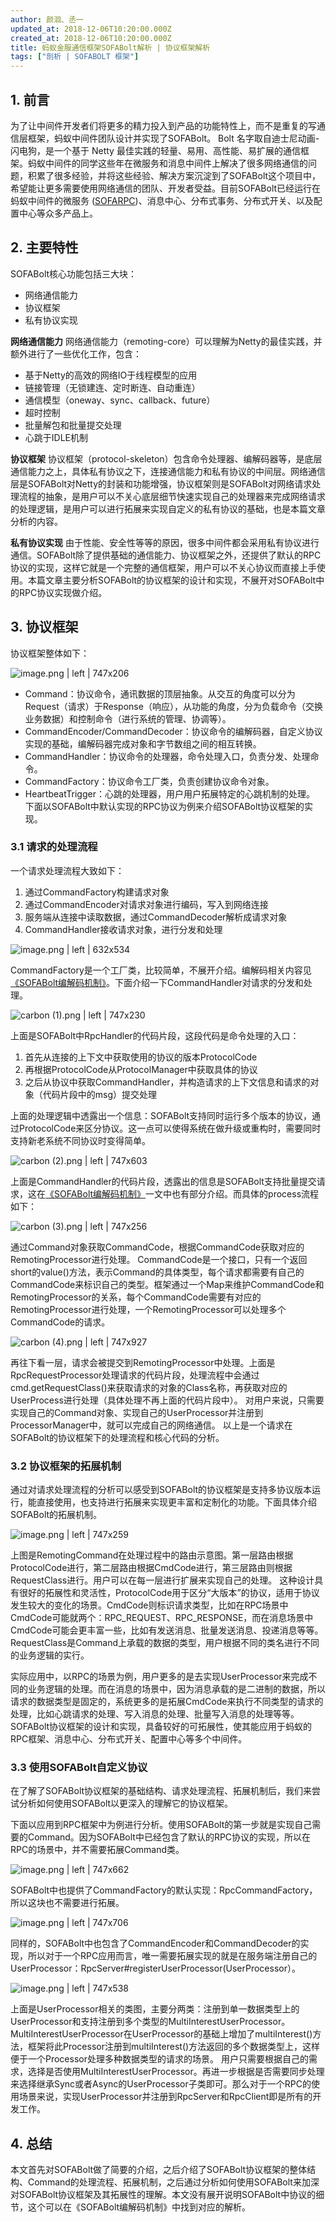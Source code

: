 ```yaml
---
author: 颜洄、丞一
updated_at: 2018-12-06T10:20:00.000Z
created_at: 2018-12-06T10:20:00.000Z
title: 蚂蚁金服通信框架SOFABolt解析 | 协议框架解析
tags: ["剖析 | SOFABOLT 框架"]
---
```


## 1. 前言
为了让中间件开发者们将更多的精力投入到产品的功能特性上，而不是重复的写通信层框架，蚂蚁中间件团队设计并实现了SOFABolt。
Bolt 名字取自迪士尼动画-闪电狗，是一个基于 Netty 最佳实践的轻量、易用、高性能、易扩展的通信框架。蚂蚁中间件的同学这些年在微服务和消息中间件上解决了很多网络通信的问题，积累了很多经验，并将这些经验、解决方案沉淀到了SOFABolt这个项目中，希望能让更多需要使用网络通信的团队、开发者受益。目前SOFABolt已经运行在蚂蚁中间件的微服务 ([SOFARPC](https://github.com/alipay/sofa-rpc))、消息中心、分布式事务、分布式开关、以及配置中心等众多产品上。

## 2. 主要特性
SOFABolt核心功能包括三大块：
* 网络通信能力
* 协议框架
* 私有协议实现

__网络通信能力__
网络通信能力（remoting-core）可以理解为Netty的最佳实践，并额外进行了一些优化工作，包含：
* 基于Netty的高效的网络IO于线程模型的应用
* 链接管理（无锁建连、定时断连、自动重连）
* 通信模型（oneway、sync、callback、future）
* 超时控制
* 批量解包和批量提交处理
* 心跳于IDLE机制

__协议框架__
协议框架（protocol-skeleton）包含命令处理器、编解码器等，是底层通信能力之上，具体私有协议之下，连接通信能力和私有协议的中间层。网络通信层是SOFABolt对Netty的封装和功能增强，协议框架则是SOFABolt对网络请求处理流程的抽象，是用户可以不关心底层细节快速实现自己的处理器来完成网络请求的处理逻辑，是用户可以进行拓展来实现自定义的私有协议的基础，也是本篇文章分析的内容。

__私有协议实现__
由于性能、安全性等等的原因，很多中间件都会采用私有协议进行通信。SOFABolt除了提供基础的通信能力、协议框架之外，还提供了默认的RPC协议的实现，这样它就是一个完整的通信框架，用户可以不关心协议而直接上手使用。本篇文章主要分析SOFABolt的协议框架的设计和实现，不展开对SOFABolt中的RPC协议实现做介绍。

## 3. 协议框架
协议框架整体如下：


![image.png | left | 747x206](https://cdn.nlark.com/yuque/0/2018/png/172326/1542523832420-2304f719-ac43-455a-8f03-6d478a05865f.png "")

* Command：协议命令，通讯数据的顶层抽象。从交互的角度可以分为Request（请求）于Response（响应），从功能的角度，分为负载命令（交换业务数据）和控制命令（进行系统的管理、协调等）。
* CommandEncoder/CommandDecoder：协议命令的编解码器，自定义协议实现的基础，编解码器完成对象和字节数组之间的相互转换。
* CommandHandler：协议命令的处理器，命令处理入口，负责分发、处理命令。
* CommandFactory：协议命令工厂类，负责创建协议命令对象。
* HeartbeatTrigger：心跳的处理器，用户用户拓展特定的心跳机制的处理。
下面以SOFABolt中默认实现的RPC协议为例来介绍SOFABolt协议框架的实现。

### 3.1 请求的处理流程
一个请求处理流程大致如下：
1. 通过CommandFactory构建请求对象
2. 通过CommandEncoder对请求对象进行编码，写入到网络连接
3. 服务端从连接中读取数据，通过CommandDecoder解析成请求对象
4. CommandHandler接收请求对象，进行分发和处理


![image.png | left | 632x534](https://cdn.nlark.com/yuque/0/2018/png/172326/1542535048013-bf091366-d7ab-489a-be0a-34d98459960c.png "")

CommandFactory是一个工厂类，比较简单，不展开介绍。编解码相关内容见[《SOFABolt编解码机制》](https://www.yuque.com/sofaboltlab/sofabolt/spza7y)。下面介绍一下CommandHandler对请求的分发和处理。


![carbon (1).png | left | 747x230](https://cdn.nlark.com/yuque/0/2018/png/172326/1542680035000-1a6585d4-cdbd-462e-908b-66be63355752.png "")

上面是SOFABolt中RpcHandler的代码片段，这段代码是命令处理的入口：
1. 首先从连接的上下文中获取使用的协议的版本ProtocolCode
2. 再根据ProtocolCode从ProtocolManager中获取具体的协议
3. 之后从协议中获取CommandHandler，并构造请求的上下文信息和请求的对象（代码片段中的msg）提交处理

上面的处理逻辑中透露出一个信息：SOFABolt支持同时运行多个版本的协议，通过ProtocolCode来区分协议。这一点可以使得系统在做升级或重构时，需要同时支持新老系统不同协议时变得简单。


![carbon (2).png | left | 747x603](https://cdn.nlark.com/yuque/0/2018/png/172326/1542680327753-f10704cd-3dde-4588-924b-f40cd7d06cfe.png "")

上面是CommandHandler的代码片段，透露出的信息是SOFABolt支持批量提交请求，这在[《SOFABolt编解码机制》](https://www.yuque.com/sofaboltlab/sofabolt/spza7y)一文中也有部分介绍。而具体的process流程如下：


![carbon (3).png | left | 747x256](https://cdn.nlark.com/yuque/0/2018/png/172326/1542680393299-4bde1ad6-d0a5-4672-958d-271c1274fe7c.png "")

通过Command对象获取CommandCode，根据CommandCode获取对应的RemotingProcessor进行处理。
CommandCode是一个接口，只有一个返回short的value()方法，表示Command的具体类型，每个请求都需要有自己的CommandCode来标识自己的类型。框架通过一个Map来维护CommandCode和RemotingProcessor的关系，每个CommandCode需要有对应的RemotingProcessor进行处理，一个RemotingProcessor可以处理多个CommandCode的请求。


![carbon (4).png | left | 747x927](https://cdn.nlark.com/yuque/0/2018/png/172326/1542680714009-cd05d61a-04b5-4b1a-8405-0fe3d1215608.png "")

再往下看一层，请求会被提交到RemotingProcessor中处理。上面是RpcRequestProcessor处理请求的代码片段，处理流程中会通过cmd.getRequestClass()来获取请求的对象的Class名称，再获取对应的UserProcess进行处理（具体处理不再上面的代码片段中）。
对用户来说，只需要实现自己的Command对象、实现自己的UserProcessor并注册到ProcessorManager中，就可以完成自己的网络通信。
以上是一个请求在SOFABolt的协议框架下的处理流程和核心代码的分析。

### 3.2 协议框架的拓展机制
通过对请求处理流程的分析可以感受到SOFABolt的协议框架是支持多协议版本运行，能直接使用，也支持进行拓展来实现更丰富和定制化的功能。下面具体介绍SOFABolt的拓展机制。
 

![image.png | left | 747x259](https://cdn.nlark.com/yuque/0/2018/png/172326/1542531912123-7d6bc491-c784-45b0-b9ee-6ef476d8ae62.png "")

上图是RemotingCommand在处理过程中的路由示意图。第一层路由根据ProtocolCode进行，第二层路由根据CmdCode进行，第三层路由则根据RequestClass进行。用户可以在每一层进行扩展来实现自己的处理。
这种设计具有很好的拓展性和灵活性，ProtocolCode用于区分“大版本”的协议，适用于协议发生较大的变化的场景。CmdCode则标识请求类型，比如在RPC场景中CmdCode可能就两个：RPC\_REQUEST、RPC\_RESPONSE，而在消息场景中CmdCode可能会更丰富一些，比如有发送消息、批量发送消息、投递消息等等。RequestClass是Command上承载的数据的类型，用户根据不同的类名进行不同的业务逻辑的实行。

实际应用中，以RPC的场景为例，用户更多的是去实现UserProcessor来完成不同的业务逻辑的处理。而在消息的场景中，因为消息承载的是二进制的数据，所以请求的数据类型是固定的，系统更多的是拓展CmdCode来执行不同类型的请求的处理，比如心跳请求的处理、写入消息的处理、批量写入消息的处理等等。SOFABolt协议框架的设计和实现，具备较好的可拓展性，使其能应用于蚂蚁的RPC框架、消息中心、分布式开关、配置中心等多个中间件。

### 3.3 使用SOFABolt自定义协议
在了解了SOFABolt协议框架的基础结构、请求处理流程、拓展机制后，我们来尝试分析如何使用SOFABolt以更深入的理解它的协议框架。

下面以应用到RPC框架中为例进行分析。使用SOFABolt的第一步就是实现自己需要的Command。因为SOFABolt中已经包含了默认的RPC协议的实现，所以在RPC的场景中，并不需要拓展Command类。


![image.png | left | 747x662](https://cdn.nlark.com/yuque/0/2018/png/172326/1542593946459-8821e1c3-e09f-4e4f-bc1e-e94d81ef1454.png "")

SOFABolt中也提供了CommandFactory的默认实现：RpcCommandFactory，所以这块也不需要进行拓展。

![image.png | left | 747x706](https://cdn.nlark.com/yuque/0/2018/png/172326/1542594055684-58959f82-718a-4ef3-8591-99031d170bd8.png "")

同样的，SOFABolt中也包含了CommandEncoder和CommandDecoder的实现，所以对于一个RPC应用而言，唯一需要拓展实现的就是在服务端注册自己的UserProcessor：RpcServer#registerUserProcessor(UserProcessor）。


![image.png | left | 747x538](https://cdn.nlark.com/yuque/0/2018/png/172326/1542594199643-ec9b864b-3a79-4e8a-8c81-2ff0a7bd0d2e.png "")

上面是UserProcessor相关的类图，主要分两类：注册到单一数据类型上的UserProcessor和支持注册到多个类型的MultiInterestUserProcessor。
MultiInterestUserProcessor在UserProcessor的基础上增加了multiInterest()方法，框架将此Processor注册到multiInterest()方法返回的多个数据类型上，这样便于一个Processor处理多种数据类型的请求的场景。
用户只需要根据自己的需求，选择是否使用MultiInterestUserProcessor。再进一步根据是否需要同步处理来选择继承Sync或者Async的UserProcessor子类即可。那么对于一个RPC的使用场景来说，实现UserProcessor并注册到RpcServer和RpcClient即是所有的开发工作。

## 4. 总结
本文首先对SOFABolt做了简要的介绍，之后介绍了SOFABolt协议框架的整体结构、Command的处理流程、拓展机制，之后通过分析如何使用SOFABolt来加深对SOFABolt协议框架及其拓展性的理解。本文没有展开说明SOFABolt中协议的细节，这个可以在《SOFABolt编解码机制》中找到对应的解析。




